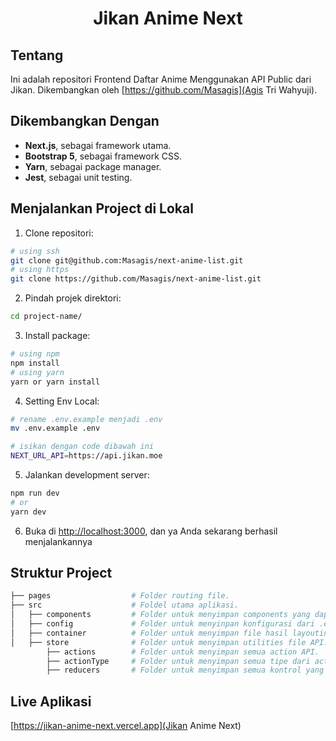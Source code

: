 <!-- PROJECT Name -->
<h1 align="center" style="border-bottom: none;">Jikan Anime Next</h1>

## Tentang

Ini adalah repositori Frontend Daftar Anime Menggunakan API Public dari Jikan. Dikembangkan oleh [https://github.com/Masagis](Agis Tri Wahyuji).

## Dikembangkan Dengan

- **Next.js**, sebagai framework utama.
- **Bootstrap 5**, sebagai framework CSS.
- **Yarn**, sebagai package manager.
- **Jest**, sebagai unit testing.

## Menjalankan Project di Lokal

1. Clone repositori:

```bash
# using ssh
git clone git@github.com:Masagis/next-anime-list.git
# using https
git clone https://github.com/Masagis/next-anime-list.git
```

2. Pindah projek direktori:

```bash
cd project-name/
```

3. Install package:

```bash
# using npm
npm install
# using yarn
yarn or yarn install
```

4. Setting Env Local:

```bash
# rename .env.example menjadi .env
mv .env.example .env

# isikan dengan code dibawah ini
NEXT_URL_API=https://api.jikan.moe
```

5. Jalankan development server:

```bash
npm run dev
# or
yarn dev
```

6. Buka di [http://localhost:3000](http://localhost:3000), dan ya Anda sekarang berhasil menjalankannya

## Struktur Project

```bash
├── pages                  # Folder routing file.
├── src                    # Foldel utama aplikasi.
│   ├── components         # Folder untuk menyimpan components yang dapat digunakan kembali.
│   ├── config             # Folder untuk menyinpan konfigurasi dari .env lokal.
│   ├── container          # Folder untuk menyimpan file hasil layouting.
│   ├── store              # Folder untuk menyimpan utilities file API.
        ├── actions        # Folder untuk menyimpan semua action API.
        ├── actionType     # Folder untuk menyimpan semua tipe dari action yang digunakan.
        ├── reducers       # Folder untuk menyimpan semua kontrol yang dapat di gunakan oleh action tertentu.
```

## Live Aplikasi

[https://jikan-anime-next.vercel.app](Jikan Anime Next)
